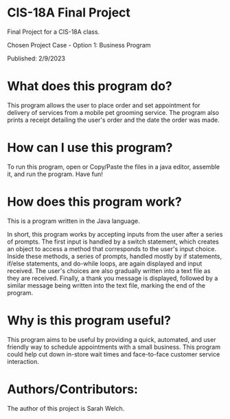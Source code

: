 # CIS-18A Final Project

Final Project for a CIS-18A class. 

Chosen Project Case - Option 1: Business Program

Published: 2/9/2023

# What does this program do?

This program allows the user to place order and set appointment for delivery of services from a mobile pet grooming service. The program also prints a receipt detailing the user's order and the date the order was made. 

# How can I use this program?

To run this program, open or Copy/Paste the files in a java editor, assemble it, and run the program. Have fun!

# How does this program work?

This is a program written in the Java language. 

In short, this program works by accepting inputs from the user after a series of prompts. The first input is handled by a switch statement, which creates an object to access a method that corresponds to the user's input choice. Inside these methods, a series of prompts, handled mostly by if statements, if/else statements, and do-while loops, are again displayed and input received. The user's choices are also gradually written into a text file as they are received. Finally, a thank you message is displayed, followed by a similar message being written into the text file, marking the end of the program. 

# Why is this program useful?

This program aims to be useful by providing a quick, automated, and user friendly way to schedule appointments with a small business. This program could help cut down in-store wait times and face-to-face customer service interaction. 

# Authors/Contributors:

The author of this project is Sarah Welch.
